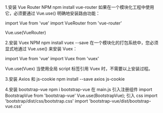 1.安装 Vue Router
NPM
npm install vue-router
如果在一个模块化工程中使用它，必须要通过 Vue.use() 明确地安装路由功能：

import Vue from 'vue'
import VueRouter from 'vue-router'

Vue.use(VueRouter)

2.安装 Vuex
NPM
npm install vuex --save
在一个模块化的打包系统中，您必须显式地通过 Vue.use() 来安装 Vuex：

import Vue from 'vue'
import Vuex from 'vuex'

Vue.use(Vuex)
当使用全局 script 标签引用 Vuex 时，不需要以上安装过程。

3.安装 Axios 和 js-cookie
npm install --save axios js-cookie

4.安装 bootstrap-vue
npm i bootstrap-vue
在 main.js 引入注册组件
import BootstrapVue from 'bootstrap-vue'
Vue.use(BootstrapVue);
引入 css
import 'bootstrap/dist/css/bootstrap.css'
import 'bootstrap-vue/dist/bootstrap-vue.css'
